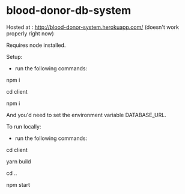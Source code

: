 # blood-donor-db-system

Hosted at : http://blood-donor-system.herokuapp.com/ (doesn't work properly right now)

Requires node installed. 

Setup:
- run the following commands:

npm i

cd client

npm i

And you'd need to set the environment variable DATABASE_URL. 

To run locally:
- run the following commands:

cd client

yarn build

cd ..

npm start 

